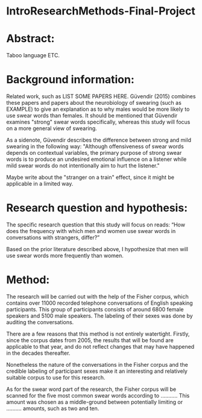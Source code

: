 # IntroResearchMethods-Final-Project
 
# Abstract:
Taboo language ETC.



# Background information:
Related work, such as LIST SOME PAPERS HERE. Güvendir (2015) combines these papers and papers about the neurobiology of swearing (such as EXAMPLE) to give an explanation as to why males would be more likely to use swear words than females. It should be mentioned that Güvendir examines "strong" swear words specifically, whereas this study will focus on a more general view of swearing.

As a sidenote, Güvendir describes the difference between strong and mild swearing in the following way: "Although offensiveness of swear words depends on contextual variables, the primary purpose of strong swear words is to produce an undesired emotional influence on a listener while mild swear words do not intentionally aim to hurt the listener."

Maybe write about the "stranger on a train" effect, since it might be applicable in a limited way.

# Research question and hypothesis:
The specific research question that this study will focus on reads: “How does the frequency with which men and women use swear words in conversations with strangers, differ?”

Based on the prior literature described above, I hypothesize that men will use swear words more frequently than women. 

# Method:
The research will be carried out with the help of the Fisher corpus, which contains over 11000 recorded telephone conversations of English speaking participants. This group of participants consists of around 6800 female speakers and 5100 male speakers. The labeling of their sexes was done by auditing the conversations.

There are a few reasons that this method is not entirely watertight. Firstly, since the corpus dates from 2005, the results that will be found are applicable to that year, and do not reflect changes that may have happened in the decades thereafter.

Nonetheless the nature of the conversations in the Fisher corpus and the credible labeling of participant sexes make it an interesting and relatively suitable corpus to use for this research.

As for the swear word part of the research, the Fisher corpus will be scanned for the five most common swear words according to ........... This amount was chosen as a middle-ground between potentially limiting or .......... amounts, such as two and ten.
